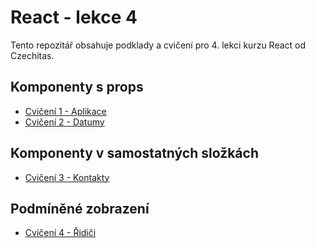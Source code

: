 # React - lekce 4

Tento repozitář obsahuje podklady a cvičení pro 4. lekci kurzu React od Czechitas.

## Komponenty s props

- [Cvičení 1 - Aplikace](./cviceni-01/README.md)
- [Cvičení 2 - Datumy](./cviceni-02/README.md)

## Komponenty v samostatných složkách

- [Cvičení 3 - Kontakty](./cviceni-03/README.md)

## Podmíněné zobrazení

- [Cvičení 4 - Řidiči](./cviceni-04/README.md)

